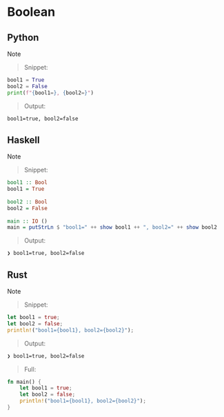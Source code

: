 # Boolean

## Python

Note

> Snippet:

```py
bool1 = True
bool2 = False
print(f"{bool1=}, {bool2=}")
```

> Output:

```txt
bool1=true, bool2=false
```

## Haskell

Note

> Snippet:

```hs
bool1 :: Bool
bool1 = True
 
bool2 :: Bool
bool2 = False
 
main :: IO ()
main = putStrLn $ "bool1=" ++ show bool1 ++ ", bool2=" ++ show bool2
```

> Output:

```txt
❯ bool1=true, bool2=false
```

## Rust

Note

> Snippet:

```rs
let bool1 = true;
let bool2 = false;
println!("bool1={bool1}, bool2={bool2}");
```

> Output:

```txt
❯ bool1=true, bool2=false
```

> Full:

```rs
fn main() {
    let bool1 = true;
    let bool2 = false;
    println!("bool1={bool1}, bool2={bool2}");
}
```

